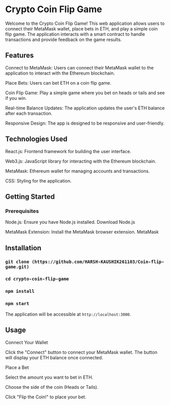 # Crypto Coin Flip Game

Welcome to the Crypto Coin Flip Game! This web application allows users to connect their MetaMask wallet, place bets in ETH, and play a simple coin flip game. The application interacts with a smart contract to handle transactions and provide feedback on the game results.

## Features

Connect to MetaMask: Users can connect their MetaMask wallet to the application to interact with the Ethereum blockchain.

Place Bets: Users can bet ETH on a coin flip game.

Coin Flip Game: Play a simple game where you bet on heads or tails and see if you win.

Real-time Balance Updates: The application updates the user's ETH balance after each transaction.

Responsive Design: The app is designed to be responsive and user-friendly.

## Technologies Used

React.js: Frontend framework for building the user interface.

Web3.js: JavaScript library for interacting with the Ethereum blockchain.

MetaMask: Ethereum wallet for managing accounts and transactions.

CSS: Styling for the application.

## Getting Started
### Prerequisites

Node.js: Ensure you have Node.js installed. Download Node.js

MetaMask Extension: Install the MetaMask browser extension. MetaMask

## Installation


### `git clone (https://github.com/HARSH-KAUSHIK261103/Coin-flip-game.git)`

### `cd crypto-coin-flip-game`

### `npm install`

### `npm start`

The application will be accessible at `http://localhost:3000`.

## Usage
Connect Your Wallet

Click the "Connect" button to connect your MetaMask wallet. The button will display your ETH balance once connected.

Place a Bet

Select the amount you want to bet in ETH.

Choose the side of the coin (Heads or Tails).

Click "Flip the Coin!" to place your bet.
